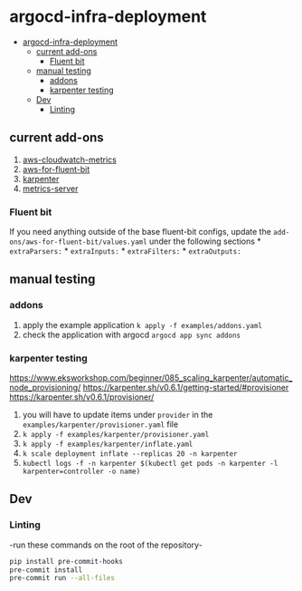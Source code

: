 # argocd-infra-deployment

- [argocd-infra-deployment](#argocd-infra-deployment)
  - [current add-ons](#current-add-ons)
    - [Fluent bit](#fluent-bit)
  - [manual testing](#manual-testing)
    - [addons](#addons)
    - [karpenter testing](#karpenter-testing)
  - [Dev](#dev)
    - [Linting](#linting)

## current add-ons

1. [aws-cloudwatch-metrics](https://aws.github.io/eks-charts)
1. [aws-for-fluent-bit](https://aws.github.io/eks-charts)
1. [karpenter](https://charts.karpenter.sh)
1. [metrics-server](https://kubernetes-sigs.github.io/metrics-server)

### Fluent bit

If you need anything outside of the base fluent-bit configs, update the `add-ons/aws-for-fluent-bit/values.yaml` under the following sections
    * `extraParsers:`
    * `extraInputs:`
    * `extraFilters:`
    * `extraOutputs:`

## manual testing

### addons

1. apply the example application `k apply -f examples/addons.yaml`
1. check the application with argocd `argocd app sync addons`

### karpenter testing

<https://www.eksworkshop.com/beginner/085_scaling_karpenter/automatic_node_provisioning/>
<https://karpenter.sh/v0.6.1/getting-started/#provisioner>
<https://karpenter.sh/v0.6.1/provisioner/>

1. you will have to update items under `provider` in the `examples/karpenter/provisioner.yaml` file
1. `k apply -f examples/karpenter/provisioner.yaml`
1. `k apply -f examples/karpenter/inflate.yaml`
1. `k scale deployment inflate --replicas 20 -n karpenter`
1. `kubectl logs -f -n karpenter $(kubectl get pods -n karpenter -l karpenter=controller -o name)`

## Dev

### Linting

-run these commands on the root of the repository-

```bash
pip install pre-commit-hooks
pre-commit install
pre-commit run --all-files
```
